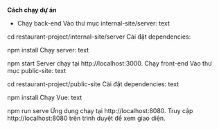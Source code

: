 **Cách chạy dự án**
- Chạy back-end
Vào thư mục internal-site/server:
text


cd restaurant-project/internal-site/server
Cài đặt dependencies:

npm install
Chạy server:
text


npm start
Server chạy tại http://localhost:3000.
Chạy front-end
Vào thư mục public-site:
text



cd restaurant-project/public-site
Cài đặt dependencies:
text



npm install
Chạy Vue:
text



npm run serve
Ứng dụng chạy tại http://localhost:8080.
Truy cập http://localhost:8080 trên trình duyệt để xem giao diện.